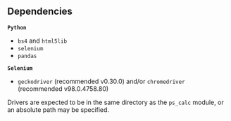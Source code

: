 ## Dependencies

**`Python`**
- `bs4` and `html5lib`
- `selenium`
- `pandas`

**`Selenium`**
- `geckodriver` (recommended v0.30.0) and/or `chromedriver` (recommended v98.0.4758.80)

Drivers are expected to be in the same directory as the `ps_calc` module, or an absolute path may be specified.
